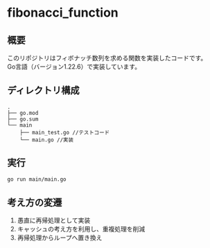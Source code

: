 # fibonacci_function

## 概要
このリポジトリはフィボナッチ数列を求める関数を実装したコードです。  
Go言語（バージョン1.22.6）で実装しています。

## ディレクトリ構成

```
.
├── go.mod
├── go.sum
└── main
    ├── main_test.go //テストコード
    └── main.go //実装
```

## 実行
```bash
go run main/main.go
```

## 考え方の変遷

1. 愚直に再帰処理として実装
2. キャッシュの考え方を利用し、重複処理を削減
3. 再帰処理からループへ置き換え
